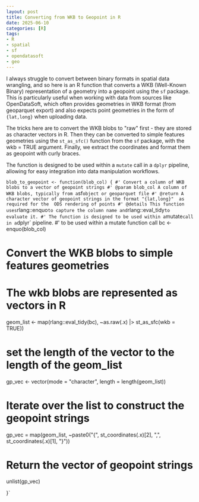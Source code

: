 ```yaml
---
layout: post
title: Converting from WKB to Geopoint in R
date: 2025-06-10
categories: [R]
tags:
- R
- spatial
- sf
- opendatasoft
- geo
---
```


I always struggle to convert between binary formats in spatial data wrangling, and so here is an R function that converts a WKB (Well-Known Binary) representation of a geometry into a geopoint using the `sf` package. This is particularly useful when working with data from sources like OpenDataSoft, which often provides geometries in WKB format (from geoparquet export) and also expects point geometries in the form of `{lat,long}` when uploading data.

The tricks here are to convert the WKB blobs to "raw" first - they are stored as character vectors in R. Then they can be converted to simple features geometries using the `st_as_sfc()` function from the `sf` package, with the wkb = TRUE argument. Finally, we extract the coordinates and format them as geopoint with curly braces.

The function is designed to be used within a `mutate` call in a `dplyr` pipeline, allowing for easy integration into data manipulation workflows.

`
blob_to_geopoint <- function(blob_col) {
#' Convert a column of WKB blobs to a vector of geopoint strings
#' @param blob_col A column of WKB blobs, typically from a `sf` object or geoparquet file
#' @return A character vector of geopoint strings in the format "{lat,long}"  as required for the  ODS rendering of points
#' @details This function uses `rlang::enquo` to capture the column name and `rlang::eval_tidy` to evaluate it.
#' The function is designed to be used within a `mutate` call in a `dplyr` pipeline.
#' to be used within a mutate function call
  bc <- enquo(blob_col)
# Convert the WKB blobs to simple features geometries
# The wkb blobs are represented as vectors in R
  geom_list <- map(rlang::eval_tidy(bc),
      ~as.raw(.x) |> 
        st_as_sfc(wkb = TRUE))
# set the length of the vector to the length of the geom_list
  gp_vec <- vector(mode = "character", length = length(geom_list))
# Iterate over the list to construct the geopoint strings
  gp_vec = map(geom_list,
               ~paste0("{",
                       st_coordinates(.x)[2],
                       ",",
                       st_coordinates(.x)[1],
                       "}"))
# Return the vector of geopoint strings
  unlist(gp_vec)
  
}`

